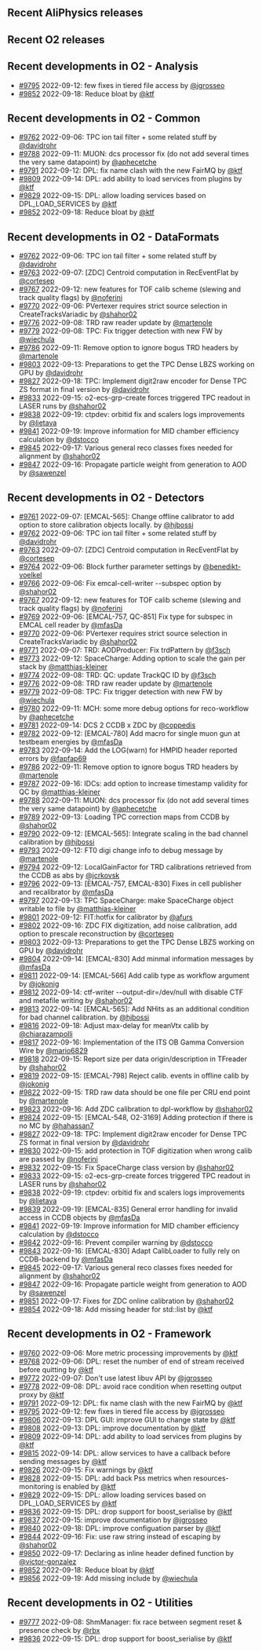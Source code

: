 ## Recent AliPhysics releases
## Recent O2 releases
## Recent developments in O2 - Analysis
- [\#9795](https://github.com/AliceO2Group/AliceO2/pull/9795) 2022-09-12: few fixes in tiered file access by [@jgrosseo](https://github.com/jgrosseo)
- [\#9852](https://github.com/AliceO2Group/AliceO2/pull/9852) 2022-09-18: Reduce bloat by [@ktf](https://github.com/ktf)
## Recent developments in O2 - Common
- [\#9762](https://github.com/AliceO2Group/AliceO2/pull/9762) 2022-09-06: TPC ion tail filter + some related stuff by [@davidrohr](https://github.com/davidrohr)
- [\#9788](https://github.com/AliceO2Group/AliceO2/pull/9788) 2022-09-11: MUON: dcs processor fix (do not add several times the very same datapoint) by [@aphecetche](https://github.com/aphecetche)
- [\#9791](https://github.com/AliceO2Group/AliceO2/pull/9791) 2022-09-12: DPL: fix name clash with the new FairMQ by [@ktf](https://github.com/ktf)
- [\#9809](https://github.com/AliceO2Group/AliceO2/pull/9809) 2022-09-14: DPL: add ability to load services from plugins by [@ktf](https://github.com/ktf)
- [\#9829](https://github.com/AliceO2Group/AliceO2/pull/9829) 2022-09-15: DPL: allow loading services based on DPL_LOAD_SERVICES by [@ktf](https://github.com/ktf)
- [\#9852](https://github.com/AliceO2Group/AliceO2/pull/9852) 2022-09-18: Reduce bloat by [@ktf](https://github.com/ktf)
## Recent developments in O2 - DataFormats
- [\#9762](https://github.com/AliceO2Group/AliceO2/pull/9762) 2022-09-06: TPC ion tail filter + some related stuff by [@davidrohr](https://github.com/davidrohr)
- [\#9763](https://github.com/AliceO2Group/AliceO2/pull/9763) 2022-09-07: [ZDC] Centroid computation in RecEventFlat by [@cortesep](https://github.com/cortesep)
- [\#9767](https://github.com/AliceO2Group/AliceO2/pull/9767) 2022-09-12: new features for TOF calib scheme (slewing and track quality flags) by [@noferini](https://github.com/noferini)
- [\#9770](https://github.com/AliceO2Group/AliceO2/pull/9770) 2022-09-06: PVertexer requires strict source selection in CreateTracksVariadic by [@shahor02](https://github.com/shahor02)
- [\#9776](https://github.com/AliceO2Group/AliceO2/pull/9776) 2022-09-08: TRD raw reader update by [@martenole](https://github.com/martenole)
- [\#9779](https://github.com/AliceO2Group/AliceO2/pull/9779) 2022-09-08: TPC: Fix trigger detection with new FW by [@wiechula](https://github.com/wiechula)
- [\#9786](https://github.com/AliceO2Group/AliceO2/pull/9786) 2022-09-11: Remove option to ignore bogus TRD headers by [@martenole](https://github.com/martenole)
- [\#9803](https://github.com/AliceO2Group/AliceO2/pull/9803) 2022-09-13: Preparations to get the TPC Dense LBZS working on GPU by [@davidrohr](https://github.com/davidrohr)
- [\#9827](https://github.com/AliceO2Group/AliceO2/pull/9827) 2022-09-18: TPC: Implement digit2raw encoder for Dense TPC ZS format in final version by [@davidrohr](https://github.com/davidrohr)
- [\#9833](https://github.com/AliceO2Group/AliceO2/pull/9833) 2022-09-15: o2-ecs-grp-create forces triggered TPC readout in LASER runs by [@shahor02](https://github.com/shahor02)
- [\#9838](https://github.com/AliceO2Group/AliceO2/pull/9838) 2022-09-19: ctpdev: orbitid fix and scalers logs improvements by [@lietava](https://github.com/lietava)
- [\#9841](https://github.com/AliceO2Group/AliceO2/pull/9841) 2022-09-19: Improve information for MID chamber efficiency calculation by [@dstocco](https://github.com/dstocco)
- [\#9845](https://github.com/AliceO2Group/AliceO2/pull/9845) 2022-09-17: Various general reco classes fixes needed for alignment by [@shahor02](https://github.com/shahor02)
- [\#9847](https://github.com/AliceO2Group/AliceO2/pull/9847) 2022-09-16: Propagate particle weight from generation to AOD by [@sawenzel](https://github.com/sawenzel)
## Recent developments in O2 - Detectors
- [\#9761](https://github.com/AliceO2Group/AliceO2/pull/9761) 2022-09-07: [EMCAL-565]: Change offline calibrator to add option to store calibration objects locally. by [@hjbossi](https://github.com/hjbossi)
- [\#9762](https://github.com/AliceO2Group/AliceO2/pull/9762) 2022-09-06: TPC ion tail filter + some related stuff by [@davidrohr](https://github.com/davidrohr)
- [\#9763](https://github.com/AliceO2Group/AliceO2/pull/9763) 2022-09-07: [ZDC] Centroid computation in RecEventFlat by [@cortesep](https://github.com/cortesep)
- [\#9764](https://github.com/AliceO2Group/AliceO2/pull/9764) 2022-09-06: Block further parameter settings by [@benedikt-voelkel](https://github.com/benedikt-voelkel)
- [\#9766](https://github.com/AliceO2Group/AliceO2/pull/9766) 2022-09-06: Fix emcal-cell-writer --subspec option by [@shahor02](https://github.com/shahor02)
- [\#9767](https://github.com/AliceO2Group/AliceO2/pull/9767) 2022-09-12: new features for TOF calib scheme (slewing and track quality flags) by [@noferini](https://github.com/noferini)
- [\#9769](https://github.com/AliceO2Group/AliceO2/pull/9769) 2022-09-06: [EMCAL-757, QC-851] Fix type for subspec in EMCAL cell reader by [@mfasDa](https://github.com/mfasDa)
- [\#9770](https://github.com/AliceO2Group/AliceO2/pull/9770) 2022-09-06: PVertexer requires strict source selection in CreateTracksVariadic by [@shahor02](https://github.com/shahor02)
- [\#9771](https://github.com/AliceO2Group/AliceO2/pull/9771) 2022-09-07: TRD: AODProducer: Fix trdPattern by [@f3sch](https://github.com/f3sch)
- [\#9773](https://github.com/AliceO2Group/AliceO2/pull/9773) 2022-09-12: SpaceCharge: Adding option to scale the gain per stack by [@matthias-kleiner](https://github.com/matthias-kleiner)
- [\#9774](https://github.com/AliceO2Group/AliceO2/pull/9774) 2022-09-08: TRD: QC: update TrackQC ID by [@f3sch](https://github.com/f3sch)
- [\#9776](https://github.com/AliceO2Group/AliceO2/pull/9776) 2022-09-08: TRD raw reader update by [@martenole](https://github.com/martenole)
- [\#9779](https://github.com/AliceO2Group/AliceO2/pull/9779) 2022-09-08: TPC: Fix trigger detection with new FW by [@wiechula](https://github.com/wiechula)
- [\#9780](https://github.com/AliceO2Group/AliceO2/pull/9780) 2022-09-11: MCH: some more debug options for reco-workflow by [@aphecetche](https://github.com/aphecetche)
- [\#9781](https://github.com/AliceO2Group/AliceO2/pull/9781) 2022-09-14: DCS 2 CCDB x ZDC by [@coppedis](https://github.com/coppedis)
- [\#9782](https://github.com/AliceO2Group/AliceO2/pull/9782) 2022-09-12: [EMCAL-780] Add macro for single muon gun at testbeam energies by [@mfasDa](https://github.com/mfasDa)
- [\#9783](https://github.com/AliceO2Group/AliceO2/pull/9783) 2022-09-14: Add the LOG(warn) for HMPID header reported errors by [@fapfap69](https://github.com/fapfap69)
- [\#9786](https://github.com/AliceO2Group/AliceO2/pull/9786) 2022-09-11: Remove option to ignore bogus TRD headers by [@martenole](https://github.com/martenole)
- [\#9787](https://github.com/AliceO2Group/AliceO2/pull/9787) 2022-09-16: IDCs: add option to increase timestamp validity for QC by [@matthias-kleiner](https://github.com/matthias-kleiner)
- [\#9788](https://github.com/AliceO2Group/AliceO2/pull/9788) 2022-09-11: MUON: dcs processor fix (do not add several times the very same datapoint) by [@aphecetche](https://github.com/aphecetche)
- [\#9789](https://github.com/AliceO2Group/AliceO2/pull/9789) 2022-09-13: Loading TPC correction maps from CCDB by [@shahor02](https://github.com/shahor02)
- [\#9790](https://github.com/AliceO2Group/AliceO2/pull/9790) 2022-09-12: [EMCAL-565]: Integrate scaling in the bad channel calibration by [@hjbossi](https://github.com/hjbossi)
- [\#9793](https://github.com/AliceO2Group/AliceO2/pull/9793) 2022-09-12: FT0 digi change info to debug message by [@martenole](https://github.com/martenole)
- [\#9794](https://github.com/AliceO2Group/AliceO2/pull/9794) 2022-09-12: LocalGainFactor for TRD calibrations retrieved from the CCDB as abs by [@jcrkovsk](https://github.com/jcrkovsk)
- [\#9796](https://github.com/AliceO2Group/AliceO2/pull/9796) 2022-09-13: [EMCAL-757, EMCAL-830] Fixes in cell publisher and recalibrator by [@mfasDa](https://github.com/mfasDa)
- [\#9797](https://github.com/AliceO2Group/AliceO2/pull/9797) 2022-09-13: TPC SpaceCharge: make SpaceCharge object writable to file by [@matthias-kleiner](https://github.com/matthias-kleiner)
- [\#9801](https://github.com/AliceO2Group/AliceO2/pull/9801) 2022-09-12: FIT:hotfix for calibrator by [@afurs](https://github.com/afurs)
- [\#9802](https://github.com/AliceO2Group/AliceO2/pull/9802) 2022-09-16: ZDC FIX digitization, add noise calibration, add option to prescale reconstruction by [@cortesep](https://github.com/cortesep)
- [\#9803](https://github.com/AliceO2Group/AliceO2/pull/9803) 2022-09-13: Preparations to get the TPC Dense LBZS working on GPU by [@davidrohr](https://github.com/davidrohr)
- [\#9804](https://github.com/AliceO2Group/AliceO2/pull/9804) 2022-09-14: [EMCAL-830] Add minmal information messages by [@mfasDa](https://github.com/mfasDa)
- [\#9811](https://github.com/AliceO2Group/AliceO2/pull/9811) 2022-09-14: [EMCAL-566] Add calib type as workflow argument by [@jokonig](https://github.com/jokonig)
- [\#9812](https://github.com/AliceO2Group/AliceO2/pull/9812) 2022-09-14: ctf-writer --output-dir=/dev/null with disable CTF and metafile writing by [@shahor02](https://github.com/shahor02)
- [\#9813](https://github.com/AliceO2Group/AliceO2/pull/9813) 2022-09-14: [EMCAL-565]: Add NHits as an additional condition for bad channel calibration. by [@hjbossi](https://github.com/hjbossi)
- [\#9816](https://github.com/AliceO2Group/AliceO2/pull/9816) 2022-09-18: Adjust max-delay for meanVtx calib by [@chiarazampolli](https://github.com/chiarazampolli)
- [\#9817](https://github.com/AliceO2Group/AliceO2/pull/9817) 2022-09-16: Implementation of the ITS OB Gamma Conversion Wire by [@mario6829](https://github.com/mario6829)
- [\#9818](https://github.com/AliceO2Group/AliceO2/pull/9818) 2022-09-15: Report size per data origin/description in TFreader by [@shahor02](https://github.com/shahor02)
- [\#9819](https://github.com/AliceO2Group/AliceO2/pull/9819) 2022-09-15: [EMCAL-798] Reject calib. events in offline calib by [@jokonig](https://github.com/jokonig)
- [\#9822](https://github.com/AliceO2Group/AliceO2/pull/9822) 2022-09-15: TRD raw data should be one file per CRU end point by [@martenole](https://github.com/martenole)
- [\#9823](https://github.com/AliceO2Group/AliceO2/pull/9823) 2022-09-16: Add ZDC calibration to dpl-workflow by [@shahor02](https://github.com/shahor02)
- [\#9824](https://github.com/AliceO2Group/AliceO2/pull/9824) 2022-09-15: [EMCAL-548, O2-3169] Adding protection if there is no MC by [@hahassan7](https://github.com/hahassan7)
- [\#9827](https://github.com/AliceO2Group/AliceO2/pull/9827) 2022-09-18: TPC: Implement digit2raw encoder for Dense TPC ZS format in final version by [@davidrohr](https://github.com/davidrohr)
- [\#9830](https://github.com/AliceO2Group/AliceO2/pull/9830) 2022-09-15: add protection in TOF digitization when wrong calib are passed by [@noferini](https://github.com/noferini)
- [\#9832](https://github.com/AliceO2Group/AliceO2/pull/9832) 2022-09-15: Fix SpaceCharge class version by [@shahor02](https://github.com/shahor02)
- [\#9833](https://github.com/AliceO2Group/AliceO2/pull/9833) 2022-09-15: o2-ecs-grp-create forces triggered TPC readout in LASER runs by [@shahor02](https://github.com/shahor02)
- [\#9838](https://github.com/AliceO2Group/AliceO2/pull/9838) 2022-09-19: ctpdev: orbitid fix and scalers logs improvements by [@lietava](https://github.com/lietava)
- [\#9839](https://github.com/AliceO2Group/AliceO2/pull/9839) 2022-09-19: [EMCAL-835] General error handling for invalid access in CCDB objects by [@mfasDa](https://github.com/mfasDa)
- [\#9841](https://github.com/AliceO2Group/AliceO2/pull/9841) 2022-09-19: Improve information for MID chamber efficiency calculation by [@dstocco](https://github.com/dstocco)
- [\#9842](https://github.com/AliceO2Group/AliceO2/pull/9842) 2022-09-16: Prevent compiler warning by [@dstocco](https://github.com/dstocco)
- [\#9843](https://github.com/AliceO2Group/AliceO2/pull/9843) 2022-09-16: [EMCAL-830] Adapt CalibLoader to fully rely on CCDB-backend by [@mfasDa](https://github.com/mfasDa)
- [\#9845](https://github.com/AliceO2Group/AliceO2/pull/9845) 2022-09-17: Various general reco classes fixes needed for alignment by [@shahor02](https://github.com/shahor02)
- [\#9847](https://github.com/AliceO2Group/AliceO2/pull/9847) 2022-09-16: Propagate particle weight from generation to AOD by [@sawenzel](https://github.com/sawenzel)
- [\#9851](https://github.com/AliceO2Group/AliceO2/pull/9851) 2022-09-17: Fixes for ZDC online calibration by [@shahor02](https://github.com/shahor02)
- [\#9854](https://github.com/AliceO2Group/AliceO2/pull/9854) 2022-09-18: Add missing header for std::list by [@ktf](https://github.com/ktf)
## Recent developments in O2 - Framework
- [\#9760](https://github.com/AliceO2Group/AliceO2/pull/9760) 2022-09-06: More metric processing improvements by [@ktf](https://github.com/ktf)
- [\#9768](https://github.com/AliceO2Group/AliceO2/pull/9768) 2022-09-06: DPL: reset the number of end of stream received before quitting by [@ktf](https://github.com/ktf)
- [\#9772](https://github.com/AliceO2Group/AliceO2/pull/9772) 2022-09-07: Don't use latest libuv API by [@jgrosseo](https://github.com/jgrosseo)
- [\#9778](https://github.com/AliceO2Group/AliceO2/pull/9778) 2022-09-08: DPL: avoid race condition when resetting output proxy by [@ktf](https://github.com/ktf)
- [\#9791](https://github.com/AliceO2Group/AliceO2/pull/9791) 2022-09-12: DPL: fix name clash with the new FairMQ by [@ktf](https://github.com/ktf)
- [\#9795](https://github.com/AliceO2Group/AliceO2/pull/9795) 2022-09-12: few fixes in tiered file access by [@jgrosseo](https://github.com/jgrosseo)
- [\#9806](https://github.com/AliceO2Group/AliceO2/pull/9806) 2022-09-13: DPL GUI: improve GUI to change state by [@ktf](https://github.com/ktf)
- [\#9808](https://github.com/AliceO2Group/AliceO2/pull/9808) 2022-09-13: DPL: improve documentation by [@ktf](https://github.com/ktf)
- [\#9809](https://github.com/AliceO2Group/AliceO2/pull/9809) 2022-09-14: DPL: add ability to load services from plugins by [@ktf](https://github.com/ktf)
- [\#9815](https://github.com/AliceO2Group/AliceO2/pull/9815) 2022-09-14: DPL: allow services to have a callback before sending messages by [@ktf](https://github.com/ktf)
- [\#9826](https://github.com/AliceO2Group/AliceO2/pull/9826) 2022-09-15: Fix warnings by [@ktf](https://github.com/ktf)
- [\#9828](https://github.com/AliceO2Group/AliceO2/pull/9828) 2022-09-15: DPL: add back Pss metrics when resources-monitoring is enabled by [@ktf](https://github.com/ktf)
- [\#9829](https://github.com/AliceO2Group/AliceO2/pull/9829) 2022-09-15: DPL: allow loading services based on DPL_LOAD_SERVICES by [@ktf](https://github.com/ktf)
- [\#9836](https://github.com/AliceO2Group/AliceO2/pull/9836) 2022-09-15: DPL: drop support for boost_serialise by [@ktf](https://github.com/ktf)
- [\#9837](https://github.com/AliceO2Group/AliceO2/pull/9837) 2022-09-15: improve documentation by [@jgrosseo](https://github.com/jgrosseo)
- [\#9840](https://github.com/AliceO2Group/AliceO2/pull/9840) 2022-09-18: DPL: improve configuation parser by [@ktf](https://github.com/ktf)
- [\#9844](https://github.com/AliceO2Group/AliceO2/pull/9844) 2022-09-16: Fix: use raw string instead of escaping by [@shahor02](https://github.com/shahor02)
- [\#9850](https://github.com/AliceO2Group/AliceO2/pull/9850) 2022-09-17: Declaring as inline header defined function by [@victor-gonzalez](https://github.com/victor-gonzalez)
- [\#9852](https://github.com/AliceO2Group/AliceO2/pull/9852) 2022-09-18: Reduce bloat by [@ktf](https://github.com/ktf)
- [\#9856](https://github.com/AliceO2Group/AliceO2/pull/9856) 2022-09-19: Add missing include by [@wiechula](https://github.com/wiechula)
## Recent developments in O2 - Utilities
- [\#9777](https://github.com/AliceO2Group/AliceO2/pull/9777) 2022-09-08: ShmManager: fix race between segment reset & presence check by [@rbx](https://github.com/rbx)
- [\#9836](https://github.com/AliceO2Group/AliceO2/pull/9836) 2022-09-15: DPL: drop support for boost_serialise by [@ktf](https://github.com/ktf)
